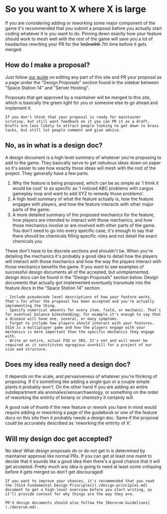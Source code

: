 # So you want to X where X is large

If you are considering adding or reworking some major component of the game it's recommended that you submit a proposal before you actually start coding whatever it is you want to do. Pinning down exactly how your feature should work to mesh well with the rest of the game will save you a lot of headaches rewriting your PR for the ~~1st2nd4th~~ 7th time before it gets merged.

## How do I make a proposal?

Just follow [our guide](../../meta/guide-to-editing-docs.md) on editing any part of this site and PR your proposal as a page under the "Design Proposals" section found in the sidebar between "Space Station 14" and "Server Hosting".

Proposals that get approved by a maintainer will be merged to this site, which is basically the green light for you or someone else to go ahead and implement it.

``` admonish tip title="Unfinished Proposals"
If you don't think that your proposal is ready for maintainer scrutiny, but still want feedback on it you can PR it as a draft. Drafts are less likely to attract people looking to get down to brass tacks, but still let people comment and give advice.
```

## No, as in what is a design doc?

A design document is a high level summary of whatever you're proposing to add to the game. They basically serve to get nebulous ideas down on paper so it's easier to see how exactly those ideas will mesh with the rest of the project. They generally have a few parts.

1. Why the feature is being proposed, which can be as simple as 'I think it would be cool' to as specific as 'I noticed ABC problems with cargos gameplay loop and want to add XYZ to remedy those problems'.
2. A high level summary of what the feature actually is, how the feature engages with players, and how the feature interacts with other major parts of the game.
3. A more detailed summary of the proposed mechanics for the feature, how players are intended to interact with those mechanics, and how those mechanics involve or are involved with other parts of the game. You don't need to go into every specific case, it's enough to say that there should be chemicals filling specific roles and not detail the exact chemicals you

These don't have to be discrete sections and shouldn't be. When you're detailing the mechanics it's probably a good idea to detail how the players will interact with those mechanics and how the way the players interact with those mechanics benefits the game. If you want to see examples of successful design documents all of the accepted, but unimplemented, design docs can be found in the "Design Proposals" section below. Design documents that actually got implemented eventually transmute into the feature docs in the "Space Station 14" section.

``` admonish warning title="Don't"
- Include pseudocode level descriptions of how your feature works. That's for after the proposal has been accepted and you're actually implementing the thing.
- Specify numerical amounts for every item, field, or mechanic. That's for eventual balance bikeshedding; for example it's enough to say that a disease will have one, several, or many symptoms.
- Forget to include how players should interact with your features. SS14 is a multiplayer game and how the players engage with your mechanics is more important than the specific mechanics they engage with.
- Write an entire, actual FSD or SRS. It's not and will never be required as it constitutes egregious overkill for a project of our size and structure.
```

## Does my idea really need a design doc?

It depends on the scale, and pervasiveness of whatever you're thinking of proposing. If it's something like adding a single gun or a couple simple plants it probably won't. On the other hand if you are adding an entire subdepartment ala anomalies/xenoarchaeology, or something on the order of reworking the entirity of botany or chemistry it certainly will.

A good rule of thumb if the new feature or rework you have in mind would require adding or reworking a page of the guidebook or one of the feature docs on this site then it probably needs a design doc. Same if the proposal could be accurately described as 'reworking the entirity of X'.

## Will my design doc get accepted?

No idea! What design proposals do or do not get in is determined by maintainer approval like normal PRs. If you can get at least one maint to decide that it sounds like a good idea then there's a good chance that it will get accepted. Pretty much any idea is going to need at least some critiquing before it gets merged so don't get discouraged!

``` admonish tip title="Design Principles"
If you want to improve your chances, it's recommended that you read the [SS14 Fundamental Design Principles](./design-principles.md) document to get a high-level overview before you start writing, as it'll provide context for why things are the way they are.

PR'd design documents should also follow the [Decorum Guidelines](./decorum.md).
```
